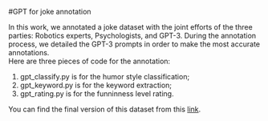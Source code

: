 #GPT for joke annotation

In this work, we annotated a joke dataset with the joint efforts of the three parties: Robotics experts, Psychologists, and GPT-3.
During the annotation process, we detailed the GPT-3 prompts in order to make the most accurate annotations.  
Here are three pieces of code for the annotation:

1. gpt_classify.py is for the humor style classification;  
2. gpt_keyword.py is for the keyword extraction;  
3. gpt_rating.py is for the funninness level rating.

You can find the final version of this dataset from this [link](https://docs.google.com/spreadsheets/d/143XgXG6tdPchy1lb5CNAbP5CBJEt7zcZJxGEa-4GEOs/edit?usp=sharing).
